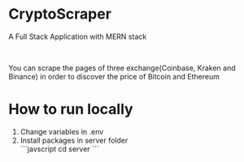 <h1>CryptoScraper</h1>
<p>A Full Stack Application with MERN stack</p>
<br>
<p>You can scrape the pages of three exchange(Coinbase, Kraken and Binance) in order to discover the price of Bitcoin and Ethereum</p>

<h1>How to run locally</h1>
<ol>
<li>Change variables in .env</li>
<li>Install packages in server folder</li>
```javscript
cd server
```
</ol>


